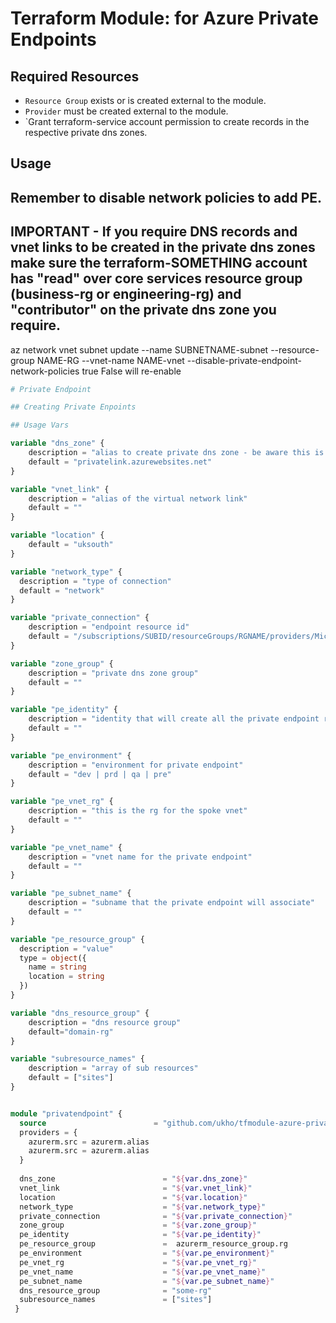 # Terraform Module: for Azure Private Endpoints

##

## Required Resources

- `Resource Group` exists or is created external to the module.
- `Provider` must be created external to the module.
- `Grant terraform-service account permission to create records in the respective private dns zones.

## Usage

## Remember to disable network policies to add PE. 

## IMPORTANT - If you require DNS records and vnet links to be created in the private dns zones make sure the terraform-SOMETHING account has "read" over core services resource group (business-rg or engineering-rg) and "contributor" on the private dns zone you require.

az network vnet subnet update --name SUBNETNAME-subnet --resource-group NAME-RG --vnet-name NAME-vnet --disable-private-endpoint-network-policies true
False will re-enable

```terraform
# Private Endpoint

## Creating Private Enpoints

## Usage Vars

variable "dns_zone" {
    description = "alias to create private dns zone - be aware this is dependant on the endpoint"
    default = "privatelink.azurewebsites.net"
}

variable "vnet_link" {
    description = "alias of the virtual network link"
    default = ""  
}

variable "location" {
    default = "uksouth"
}

variable "network_type" {
  description = "type of connection"
  default = "network"
}

variable "private_connection" {
    description = "endpoint resource id"	 
    default = "/subscriptions/SUBID/resourceGroups/RGNAME/providers/Microsoft.Web/sites/APP_SERVICE_NAME" 
}

variable "zone_group" {
    description = "private dns zone group"
    default = ""   
}

variable "pe_identity" {
    description = "identity that will create all the private endpoint resources required"
    default = ""
}

variable "pe_environment" {
    description = "environment for private endpoint"
    default = "dev | prd | qa | pre"
}

variable "pe_vnet_rg" {
    description = "this is the rg for the spoke vnet"
    default = ""
}

variable "pe_vnet_name" {
    description = "vnet name for the private endpoint"
    default = ""
}

variable "pe_subnet_name" {
    description = "subname that the private endpoint will associate"
    default = ""
}

variable "pe_resource_group" {
  description = "value"
  type = object({
    name = string
    location = string
  })
}

variable "dns_resource_group" {
    description = "dns resource group"
    default="domain-rg"
}

variable "subresource_names" {
    description = "array of sub resources"
    default = ["sites"]
}


module "privatendpoint" {
  source                        = "github.com/ukho/tfmodule-azure-private-endpoint?ref=0.4.0-beta.1"
  providers = {
    azurerm.src = azurerm.alias
    azurerm.src = azurerm.alias
  }
  
  dns_zone                        = "${var.dns_zone}"
  vnet_link                       = "${var.vnet_link}"
  location                        = "${var.location}"
  network_type                    = "${var.network_type}"
  private_connection              = "${var.private_connection}"
  zone_group                      = "${var.zone_group}"
  pe_identity                     = "${var.pe_identity}"
  pe_resource_group               =  azurerm_resource_group.rg
  pe_environment                  = "${var.pe_environment}"
  pe_vnet_rg                      = "${var.pe_vnet_rg}"
  pe_vnet_name                    = "${var.pe_vnet_name}"
  pe_subnet_name                  = "${var.pe_subnet_name}"
  dns_resource_group              = "some-rg"
  subresource_names               = ["sites"]
 }
